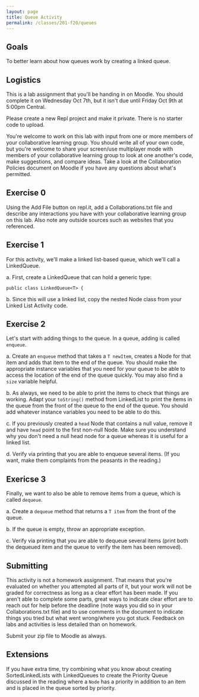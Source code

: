 ```yaml
---
layout: page
title: Queue Activity
permalink: /classes/201-f20/queues
---
```


## Goals
To better learn about how queues work by creating a linked queue.

## Logistics
This is a lab assignment that you'll be handing in on Moodle. You should complete it on Wednesday Oct 7th, but it isn't due until Friday Oct 9th at 5:00pm Central.

Please create a new Repl project and make it private. There is no starter code to upload. 

You're welcome to work on this lab with input from one or more members of your collaborative learning group. You should write all of your own code, but you're welcome to share your screen/use multiplayer mode with members of your collaborative learning group to look at one another's code, make suggestions, and compare ideas. Take a look at the Collaboration Policies document on Moodle if you have any questions about what's permitted.

## Exercise 0
Using the Add File button on repl.it, add a Collaborations.txt file and describe any interactions you have with your collaborative learning group on this lab. Also note any outside sources such as websites that you referenced. 

## Exercise 1
For this activity, we'll make a linked list-based queue, which we'll call a LinkedQueue.

a. First, create a LinkedQueue that can hold a generic type:
```
public class LinkedQueue<T> {
```

b. Since this will use a linked list, copy the nested Node class from your Linked List Activity code.

## Exercise 2
Let's start with adding things to the queue. In a queue, adding is called `enqueue`.

a. Create an `enqueue` method that takes a `T newItem`, creates a Node for that item and adds that item to the end of the queue. You should make the appropriate instance variables that you need for your queue to be able to access the location of the end of the queue quickly. You may also find a `size` variable helpful.

b. As always, we need to be able to print the items to check that things are working. Adapt your `toString()` method from LinkedList to print the items in the queue from the front of the queue to the end of the queue. You should add whatever instance variables you need to be able to do this.

c. If you previously created a `head` Node that contains a null value, remove it and have `head` point to the first non-null Node. Make sure you understand why you don't need a null head node for a queue whereas it is useful for a linked list.

d. Verify via printing that you are able to enqueue several items. (If you want, make them complaints from the peasants in the reading.)

## Exericse 3
Finally, we want to also be able to remove items from a queue, which is called `dequeue`.

a. Create a `dequeue` method that returns a `T item` from the front of the queue.

b. If the queue is empty, throw an appropriate exception.

c. Verify via printing that you are able to dequeue several items (print both the dequeued item and the queue to verify the item has been removed).

## Submitting
This activity is not a homework assignment. That means that you're evaluated on whether you attempted all parts of it, but your work will not be graded for correctness as long as a clear effort has been made. If you aren't able to complete some parts, great ways to indicate clear effort are to reach out for help before the deadline (note ways you did so in your Collaborations.txt file) and to use comments in the document to indicate things you tried but what went wrong/where you got stuck. Feedback on labs and activities is less detailed than on homework.

Submit your zip file to Moodle as always.

## Extensions
If you have extra time, try combining what you know about creating SortedLinkedLists with LinkedQueues to create the Priority Queue discussed in the reading where a `Node` has a priority in addition to an item and is placed in the queue sorted by priority. 